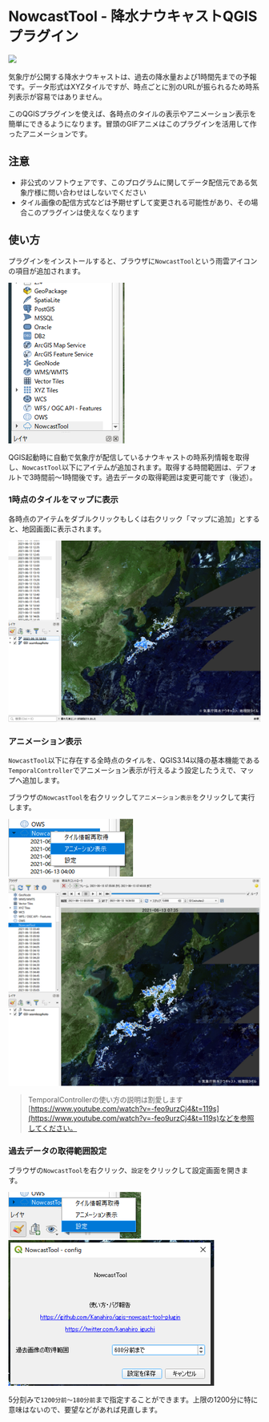 # NowcastTool - 降水ナウキャストQGISプラグイン

<img src='imgs/animation.gif'>

気象庁が公開する降水ナウキャストは、過去の降水量および1時間先までの予報です。データ形式はXYZタイルですが、時点ごとに別のURLが振られるため時系列表示が容易ではありません。

このQGISプラグインを使えば、各時点のタイルの表示やアニメーション表示を簡単にできるようになります。冒頭のGIFアニメはこのプラグインを活用して作ったアニメーションです。

## 注意

- 非公式のソフトウェアです、このプログラムに関してデータ配信元である気象庁様に問い合わせはしないでください
- タイル画像の配信方式などは予期せずして変更される可能性があり、その場合このプラグインは使えなくなります

## 使い方

プラグインをインストールすると、ブラウザに``NowcastTool``という雨雲アイコンの項目が追加されます。

<img src='imgs/doc-browser.png'>

QGIS起動時に自動で気象庁が配信しているナウキャストの時系列情報を取得し、``NowcastTool``以下にアイテムが追加されます。取得する時間範囲は、デフォルトで3時間前～1時間後です。過去データの取得範囲は変更可能です（後述）。


### 1時点のタイルをマップに表示

各時点のアイテムをダブルクリックもしくは右クリック「マップに追加」とすると、地図画面に表示されます。

<img src='imgs/doc-onetile.png'>

### アニメーション表示

``NowcastTool``以下に存在する全時点のタイルを、QGIS3.14以降の基本機能である``TemporalController``でアニメーション表示が行えるよう設定したうえで、マップへ追加します。

ブラウザの``NowcastTool``を右クリックして``アニメーション表示``をクリックして実行します。

<img src='imgs/doc-run-animation.png'>

<img src='imgs/doc-animation.png'>

> TemporalControllerの使い方の説明は割愛します
[https://www.youtube.com/watch?v=-feo9urzCj4&t=119s](https://www.youtube.com/watch?v=-feo9urzCj4&t=119s)などを参照してください。

### 過去データの取得範囲設定

ブラウザの``NowcastTool``を右クリック、``設定``をクリックして設定画面を開きます。

<img src='imgs/doc-run-config.png'>

<img src='imgs/doc-config-dialog.png'>

5分刻みで``1200分前～180分前``まで指定することができます。上限の1200分に特に意味はないので、要望などがあれば見直します。